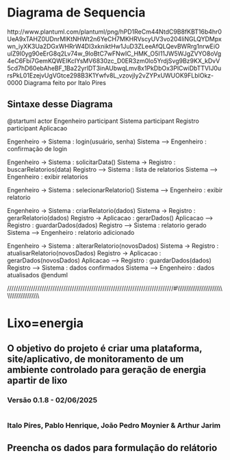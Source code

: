 # Diagrama de Sequencia
<p>
  http://www.plantuml.com/plantuml/png/hPD1ReCm44NtdC9B8fKBT16b4hr0UeA9xTAHZ0UDnrMlKtNHWt2n6YeCH7MKHRVscyUV3vo204liNGLQYDMpxwn_iyXK3Ua2DGxWHRrW4Dl3xkniktHw1JuD3ZLeeAfQLQevBWRrg1nrwEiOulZ9I0yg90eErG8q2Lv74w_9loBtC7wFNwIC_HMK_O5I11JW5WJgZVYO8oVg4eC6Fbi7GemKQWEIKcIYsMV6830zc_D0ER3zm0lo5YrdjSvg9Bz9KX_kDvV5cd7hD60ebAheBF_1Ba22yrlDT3inAUbwqLmv8x1PkDbOx3PlCwiDbTTVIJ0ursPkL01EzejvUgVGtce298B3K1Ywfv8L_vzovjly2vZYPxUWUOK9FLblOkz-0000
  Diagrama feito por Italo Pires

  ## Sintaxe desse Diagrama
  
  @startuml actor Engenheiro participant Sistema participant Registro participant Aplicacao

Engenheiro -> Sistema : login(usuário, senha) Sistema --> Engenheiro : confirmação de login

Engenheiro -> Sistema : solicitarData() Sistema -> Registro : buscarRelatorios(data) Registro --> Sistema : lista de relatorios Sistema --> Engenheiro : exibir relatorios

Engenheiro -> Sistema : selecionarRelatorio() Sistema --> Engenheiro : exibir relatorio

Engenheiro -> Sistema : criarRelatorio(dados) Sistema -> Registro : gerarRelatorio(dados) Registro -> Aplicacao : gerarDados() Aplicacao --> Registro : guardarDados(dados) Registro --> Sistema : relatorio gerado Sistema --> Engenheiro : relatorio adicionado

Engenheiro -> Sistema : alterarRelatorio(novosDados) Sistema -> Registro : atualisarRelatorio(novosDados) Registro -> Aplicacao : gerarDados(novosDados) Aplicacao --> Registro : guardarDados(dados) Registro --> Sistema : dados confirmados Sistema --> Engenheiro : dados atualisados @enduml
</p>


/////////////////////////////////////////////////////////////////////////////#\\\\\\\\\\\\\\\\\\\\\\\\\\\\\\\\\\\\\\\\\\\\\\\\\\\\\\\\\\\\\\\\\\\\\\\\\\\\\\\\\\


# Lixo=energia

## O objetivo do projeto é criar uma plataforma, site/aplicativo, de monitoramento de um ambiente controlado para geração de energia apartir de lixo

### Versão 0.1.8 - 02/06/2025

# 

### Italo Píres, Pablo Henrique, João Pedro Moynier & Arthur Jarim

## Preencha os dados para formulação do relátorio
